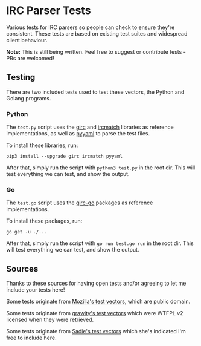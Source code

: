 # IRC Parser Tests

Various tests for IRC parsers so people can check to ensure they're consistent. These tests are based on existing test suites and widespread client behaviour.

**Note:** This is still being written. Feel free to suggest or contribute tests - PRs are welcomed!


## Testing

There are two included tests used to test these vectors, the Python and Golang programs.


### Python

The `test.py` script uses the [girc](https://github.com/DanielOaks/girc) and [ircmatch](https://github.com/mammon-ircd/ircmatch>) libraries as reference implementations, as well as [pyyaml](http://pyyaml.org/) to parse the test files.

To install these libraries, run:

    pip3 install --upgrade girc ircmatch pyyaml

After that, simply run the script with `python3 test.py` in the root dir. This will test everything we can test, and show the output.


### Go

The `test.go` script uses the [girc-go](https://github.com/DanielOaks/girc-go) packages as reference implementations.

To install these packages, run:

    go get -u ./...

After that, simply run the script with `go run test.go run` in the root dir. This will test everything we can test, and show the output.


## Sources

Thanks to these sources for having open tests and/or agreeing to let me include your tests here!

Some tests originate from [Mozilla's test vectors](https://dxr.mozilla.org/comm-central/source/chat/protocols/irc/test/test_ircMessage.js), which are public domain.

Some tests originate from [grawity's test vectors](https://github.com/grawity/irc-parse-tests) which were WTFPL v2 licensed when they were retrieved.

Some tests originate from [Sadie's test vectors](https://github.com/SadieCat/ircparser-ruby/tree/master/test) which she's indicated I'm free to include here.
